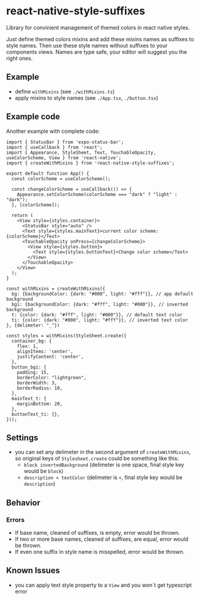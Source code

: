 # react-native-style-suffixes #

Library for convinient management of themed colors in react native styles.

Just define themed colors mixins and add these mixins names as suffixes to style names. Then use these style names without suffixes to your components views. Names are type safe, your editor will suggest you the right ones.

## Example ##
- define `withMixins` (see `./withMixins.ts`)
- apply mixins to style names (see `./App.tsx`, `./button.tsx`)

## Example code ##
Another example with complete code:
```tsx
import { StatusBar } from 'expo-status-bar';
import { useCallback } from 'react';
import { Appearance, StyleSheet, Text, TouchableOpacity, useColorScheme, View } from 'react-native';
import { createWithMixins } from 'react-native-style-suffixes';

export default function App() {
  const colorScheme = useColorScheme();

  const changeColorScheme = useCallback(() => {
    Appearance.setColorScheme(colorScheme === "dark" ? "light" : "dark");
  }, [colorScheme]);

  return (
    <View style={styles.container}>
      <StatusBar style="auto" />
      <Text style={styles.mainText}>current color scheme: {colorScheme}</Text>
      <TouchableOpacity onPress={changeColorScheme}>
        <View style={styles.button}>
          <Text style={styles.buttonText}>Change color scheme</Text>
        </View>
      </TouchableOpacity>
    </View>
  );
}

const withMixins = createWithMixins({
  bg: {backgroundColor: {dark: "#000", light: "#fff"}}, // app default background
  bgi: {backgroundColor: {dark: "#fff", light: "#000"}}, // inverted background
  t: {color: {dark: "#fff", light: "#000"}}, // default text color
  ti: {color: {dark: "#000", light: "#fff"}}, // inverted text color
}, {delimeter: "_"})

const styles = withMixins(StyleSheet.create({
  container_bg: {
    flex: 1,
    alignItems: 'center',
    justifyContent: 'center',
  },
  button_bgi: {
    padding: 15,
    borderColor: "lightgreen",
    borderWidth: 3,
    borderRadius: 10,
  },
  mainText_t: {
    marginBottom: 20,
  },
  buttonText_ti: {},
}));
```

## Settings ##
- you can set any delimeter in the second argument of `createWithMixins`, so original keys of `Stylesheet.create` could be something like this:
  - `block invertedBackground` (delimeter is one space, final style key would be `block`)
  - `description < textColor` (delimeter is ` < `, final style key would be `description`)

## Behavior ##

### Errors ###
- If base name, cleaned of suffixes, is empty, error would be thrown.
- If two or more base names, cleaned of suffixes, are equal, error would be thrown.
- If even one suffix in style name is misspelled, error would be thrown.

## Known Issues ##
- you can apply text style property to a `View` and you won`t get typescript error
